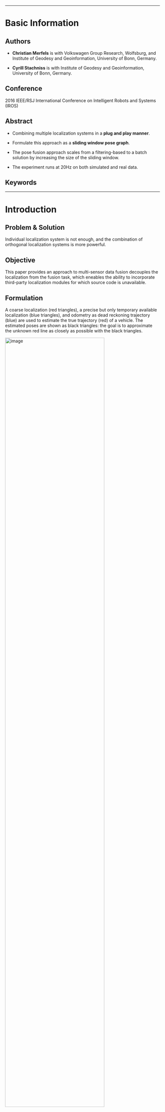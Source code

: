 ------------------------------------------------------------------------

Basic Information
=================

Authors
-------

-   **Christian Merfels** is with Volkswagen Group Research, Wolfsburg, and Institute of Geodesy and Geoinformation, University of Bonn, Germany.

-   **Cyrill Stachniss** is with Institute of Geodesy and Geoinformation, University of Bonn, Germany.

Conference
----------

2016 IEEE/RSJ International Conference on Intelligent Robots and Systems (IROS)

Abstract
--------

-   Combining multiple localization systems in a **plug and play manner**.

-   Formulate this approach as a **sliding window pose graph**.

-   The pose fusion approach scales from a filtering-based to a batch solution by increasing the size of the sliding window.

-   The experiment runs at 20Hz on both simulated and real data.

Keywords
--------

------------------------------------------------------------------------

Introduction
============

Problem & Solution
------------------

Individual localization system is not enough, and the combination of orthogonal localization systems is more powerful.

Objective
---------

This paper provides an approach to multi-sensor data fusion decouples the localization from the fusion task, which eneables the ability to incorporate third-party localization modules for which source code is unavailable.

Formulation
-----------

A coarse localization (red triangles), a precise but only temporary available localization (blue triangles), and odometry as dead reckoning trajectory (blue) are used to estimate the true trajectory (red) of a vehicle. The estimated poses are shown as black triangles: the goal is to approximate the unknown red line as closely as possible with the black triangles.

<img src="./img/posefusion.png" alt="image" style="width:80.0%" />

Contributions
-------------

-   efficient sensor fusion of generic odometry and global pose inputs \(\Rightarrow\) an intuitive architecture for pose estimation and timing issues.

-   graph construction algorithm \(\Rightarrow\) a sparse block-tridiagonal structure of the system matrix \(\Rightarrow\) fast solution

------------------------------------------------------------------------

Related Work
============

Multi-sensor data fusion for navigation systems
-----------------------------------------------

-   **filtering-based approaches**: Kalman filter and its variants

    -   feature: rely at a very early stage on the Markov assumption and marginalize all older information

    -   problem: prematurely incorporating the linearization error.

-   **sliding window smoothing algorithms**: compute the maximum likelihood (ML) estimate by nonlinear least squares optimization to a Bayesian network, Markov random field (MRF), or factor graph.

    -   feature: consider all past measurements up to the current one; and also consider future measurements for offline batch optimization.

    -   solution: online batch optimization becomes feasible through the usage of incremental smoothing techniques, such as iSAM2[1], that recalculate only the part of the graph that is affected by new measurements.

    -   Some implementations keep the size of the graph bounded by simply discarding older nodes and edges, thus potentially obtaining overconfident estimates.

Methodical origin
-----------------

-   Sibley et al.[2], who are the first to introduce the concept of a slibing window filter in the context of robotics.

-   Differences:

    -   apply this to the use case of pose fusion

    -   special design for a faster way of solving the nonlinear least squares equations, performing marginalization, and estimating the uncertainty of the output.

    -   provide a way of semantically reasoning about the prior information arising from marginalization by deriving a prior node.

Pose Graph Fusion
=================

Nonlinear least squares problem
-------------------------------

This paper exploits the state-of-the-art graph optimization framework g2o[3].

The key idea is that given the state vector \(x=(x_1^T, ..., x_m^T)^T\) and a set of measurements, where \(z_{ij}\) is the mean and \(\Omega_{ij}\) is the information matrix of a single measurement relating \(x_i\) to \(x_j\), least squares estimation seeks the state \[x^*=\arg\min_x{\sum_{i,j}e_{ij}^T\Omega_{ij}e_{ij}}~~~~(1)\] that best explains all measurements given the \(\mathcal{l}_2\) norm. The vector error function \(e_{ij}=e(x_i,x_j,z_{ij})\) measures how well the constraint from the measurement \(z_{ij}\) is satisfied. Solving (1) requires iteratively solving a linear system with the system matrix \(H\) and the right-hand side vector \(b\) such that \[H=\sum_{i,j}{J_{ij}(x)^T\Omega_{ij}J_{ij}(x)}\] \[b^T=\sum_{i,j}e_{ij}^T\Omega_{ij}J_{ij}(x)\] where \(J_{ij}(x)\) refers to the Jacobian of the error function computed in state \(x\).

Sliding window chain pose graph fusion
--------------------------------------

### About the online state estimation system

-   general nonlinear least squares estimation taks into account all available information within the full pose graph

-   to keep the problem computationally tractable, it is necessary to limit the considered information.

-   this approach achieves this by marginalizing out prior state state variables and the state vector \(x\) in a sliding window pose graph is reduced to the M most recent states \(x=(x_{t-M+1}^T,...,x_t^T)^T\).

### About the graph structure

-   global pose source: measure poses within a global coordinate system, e.g. Universal Transverse Mercator (UTM) coordinate

-   local pose source: measure spatial transformations relative to the previous pose, e.g. odometry

-   hidden nodes (from MRFs): state variables

-   observed nodes (from MRFs): global pose constraints, connected to hidden nodes to constrain them in the global coordinate frame.

-   edge between hidden nodes: local pose constraints.

-   The resulting form or the graph is called **chain pose graph**.

<img src="./img/posegraph.png" alt="image" style="width:80.0%" />

### About the algorithm working frequency

-   Related graph-based approaches.

    -   generate a hidden node (state variables) every time a measurement arrives

    -   or tie their generation to a specific pose source

-   This approach constructs a hidden node every time stamp.

    -   it queries all global pose sources for measurements and interpolate one observed node per source at the timestamp of the hidden node if measurements are available.

    -   it queries each local pose source to interpolate the edges between all two successive hidden nodes.

    -   enforce a certain matrix structure for H, to include all measurement sources in a generic way independetly of their specific output frequencies, and to a priori relate the number of state variables to the length of the interval of the sliding window.

### About the system matrix

-   The block-tridiagonal

[1] M. Kaess, H. Johannsson, R. Roberts, V. Ila, J. Leonard, and F. Del- laert, “iSAM2: Incremental Smoothing and Mapping using the Bayes tree,” Int. Journal of Robotics Research, pp. 216–235, 2012.

[2] G. Sibley, L. Matthies, and G. Sukhatme, “SlidingWindow Filter with Application to Planetary Landing,” Journal of Field Robotics, vol. 27, no. 5, pp. 587–608, 2010

[3] R. K¨ ummerle, G. Grisetti, H. Strasdat, K. Konolige, and W. Burgard, “g2o: A General Framework for Graph Optimization,” in Proc. IEEE Int. Conf. Robotics and Automation (ICRA), 2011, pp. 3607–3613.
